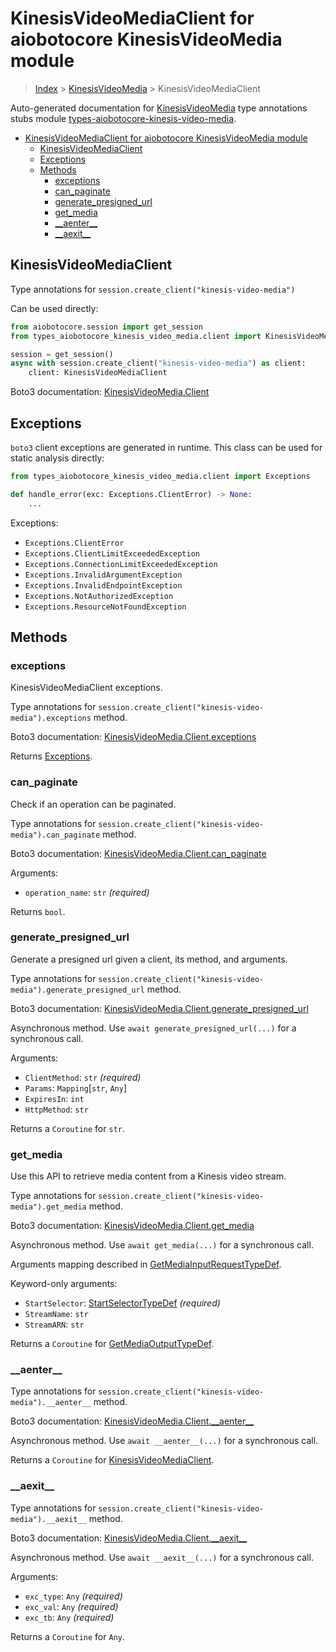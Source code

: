 <a id="kinesisvideomediaclient-for-aiobotocore-kinesisvideomedia-module"></a>

# KinesisVideoMediaClient for aiobotocore KinesisVideoMedia module

> [Index](../README.md) > [KinesisVideoMedia](./README.md) >
> KinesisVideoMediaClient

Auto-generated documentation for
[KinesisVideoMedia](https://boto3.amazonaws.com/v1/documentation/api/latest/reference/services/kinesis-video-media.html#KinesisVideoMedia)
type annotations stubs module
[types-aiobotocore-kinesis-video-media](https://pypi.org/project/types-aiobotocore-kinesis-video-media/).

- [KinesisVideoMediaClient for aiobotocore KinesisVideoMedia module](#kinesisvideomediaclient-for-aiobotocore-kinesisvideomedia-module)
  - [KinesisVideoMediaClient](#kinesisvideomediaclient)
  - [Exceptions](#exceptions)
  - [Methods](#methods)
    - [exceptions](#exceptions)
    - [can_paginate](#can_paginate)
    - [generate_presigned_url](#generate_presigned_url)
    - [get_media](#get_media)
    - [\_\_aenter\_\_](#__aenter__)
    - [\_\_aexit\_\_](#__aexit__)

<a id="kinesisvideomediaclient"></a>

## KinesisVideoMediaClient

Type annotations for `session.create_client("kinesis-video-media")`

Can be used directly:

```python
from aiobotocore.session import get_session
from types_aiobotocore_kinesis_video_media.client import KinesisVideoMediaClient

session = get_session()
async with session.create_client("kinesis-video-media") as client:
    client: KinesisVideoMediaClient
```

Boto3 documentation:
[KinesisVideoMedia.Client](https://boto3.amazonaws.com/v1/documentation/api/latest/reference/services/kinesis-video-media.html#KinesisVideoMedia.Client)

<a id="exceptions"></a>

## Exceptions

`boto3` client exceptions are generated in runtime. This class can be used for
static analysis directly:

```python
from types_aiobotocore_kinesis_video_media.client import Exceptions

def handle_error(exc: Exceptions.ClientError) -> None:
    ...
```

Exceptions:

- `Exceptions.ClientError`
- `Exceptions.ClientLimitExceededException`
- `Exceptions.ConnectionLimitExceededException`
- `Exceptions.InvalidArgumentException`
- `Exceptions.InvalidEndpointException`
- `Exceptions.NotAuthorizedException`
- `Exceptions.ResourceNotFoundException`

<a id="methods"></a>

## Methods

<a id="exceptions"></a>

### exceptions

KinesisVideoMediaClient exceptions.

Type annotations for `session.create_client("kinesis-video-media").exceptions`
method.

Boto3 documentation:
[KinesisVideoMedia.Client.exceptions](https://boto3.amazonaws.com/v1/documentation/api/latest/reference/services/kinesis-video-media.html#KinesisVideoMedia.Client.exceptions)

Returns [Exceptions](#exceptions).

<a id="can\_paginate"></a>

### can_paginate

Check if an operation can be paginated.

Type annotations for
`session.create_client("kinesis-video-media").can_paginate` method.

Boto3 documentation:
[KinesisVideoMedia.Client.can_paginate](https://boto3.amazonaws.com/v1/documentation/api/latest/reference/services/kinesis-video-media.html#KinesisVideoMedia.Client.can_paginate)

Arguments:

- `operation_name`: `str` *(required)*

Returns `bool`.

<a id="generate\_presigned\_url"></a>

### generate_presigned_url

Generate a presigned url given a client, its method, and arguments.

Type annotations for
`session.create_client("kinesis-video-media").generate_presigned_url` method.

Boto3 documentation:
[KinesisVideoMedia.Client.generate_presigned_url](https://boto3.amazonaws.com/v1/documentation/api/latest/reference/services/kinesis-video-media.html#KinesisVideoMedia.Client.generate_presigned_url)

Asynchronous method. Use `await generate_presigned_url(...)` for a synchronous
call.

Arguments:

- `ClientMethod`: `str` *(required)*
- `Params`: `Mapping`\[`str`, `Any`\]
- `ExpiresIn`: `int`
- `HttpMethod`: `str`

Returns a `Coroutine` for `str`.

<a id="get\_media"></a>

### get_media

Use this API to retrieve media content from a Kinesis video stream.

Type annotations for `session.create_client("kinesis-video-media").get_media`
method.

Boto3 documentation:
[KinesisVideoMedia.Client.get_media](https://boto3.amazonaws.com/v1/documentation/api/latest/reference/services/kinesis-video-media.html#KinesisVideoMedia.Client.get_media)

Asynchronous method. Use `await get_media(...)` for a synchronous call.

Arguments mapping described in
[GetMediaInputRequestTypeDef](./type_defs.md#getmediainputrequesttypedef).

Keyword-only arguments:

- `StartSelector`: [StartSelectorTypeDef](./type_defs.md#startselectortypedef)
  *(required)*
- `StreamName`: `str`
- `StreamARN`: `str`

Returns a `Coroutine` for
[GetMediaOutputTypeDef](./type_defs.md#getmediaoutputtypedef).

<a id="\_\_aenter\_\_"></a>

### \_\_aenter\_\_

Type annotations for `session.create_client("kinesis-video-media").__aenter__`
method.

Boto3 documentation:
[KinesisVideoMedia.Client.\_\_aenter\_\_](https://boto3.amazonaws.com/v1/documentation/api/latest/reference/services/kinesis-video-media.html#KinesisVideoMedia.Client.__aenter__)

Asynchronous method. Use `await __aenter__(...)` for a synchronous call.

Returns a `Coroutine` for [KinesisVideoMediaClient](#kinesisvideomediaclient).

<a id="\_\_aexit\_\_"></a>

### \_\_aexit\_\_

Type annotations for `session.create_client("kinesis-video-media").__aexit__`
method.

Boto3 documentation:
[KinesisVideoMedia.Client.\_\_aexit\_\_](https://boto3.amazonaws.com/v1/documentation/api/latest/reference/services/kinesis-video-media.html#KinesisVideoMedia.Client.__aexit__)

Asynchronous method. Use `await __aexit__(...)` for a synchronous call.

Arguments:

- `exc_type`: `Any` *(required)*
- `exc_val`: `Any` *(required)*
- `exc_tb`: `Any` *(required)*

Returns a `Coroutine` for `Any`.
